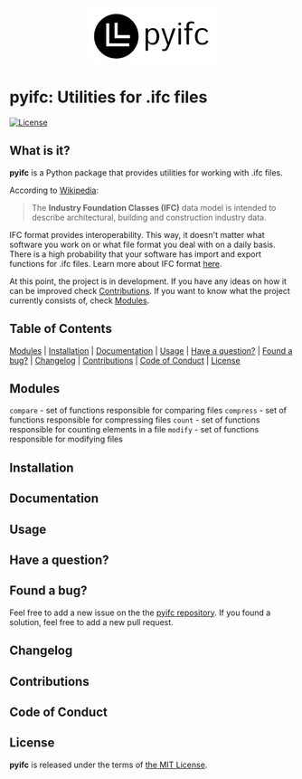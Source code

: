<p align="center">
  <img src="https://github.com/tbrus/pyifc/blob/master/logo.png?raw=true"/>
</p>

# pyifc: Utilities for .ifc files

[![License](https://img.shields.io/github/license/tbrus/pyifc)](https://github.com/tbrus/pyifc)

## What is it?

**pyifc** is a Python package that provides utilities for working with .ifc files.

According to [Wikipedia](https://en.wikipedia.org/wiki/Industry_Foundation_Classes):
> The **Industry Foundation Classes (IFC)** data model is intended to describe architectural, building and construction industry data.

IFC format provides interoperability. This way, it doesn't matter what 
software you work on or what file format you deal with on a daily basis. 
There is a high probability that your software has import and export 
functions for .ifc files. Learn more about IFC format 
[here](https://www.buildingsmart.org/standards/bsi-standards/industry-foundation-classes/).

At this point, the project is in development. If you have any ideas on how it 
can be improved check [Contributions](https://github.com/tbrus/pyifc#contributions). 
If you want to know what the project currently consists of, check 
[Modules](https://github.com/tbrus/pyifc#modules).

## Table of Contents

[Modules](https://github.com/tbrus/pyifc#modules) | 
[Installation](https://github.com/tbrus/pyifc#installation) | 
[Documentation](https://github.com/tbrus/pyifc#documentation) | 
[Usage](https://github.com/tbrus/pyifc#usage) | 
[Have a question?](https://github.com/tbrus/pyifc#have-a-question) | 
[Found a bug?](https://github.com/tbrus/pyifc#found-a-bug) | 
[Changelog](https://github.com/tbrus/pyifc#changelog) | 
[Contributions](https://github.com/tbrus/pyifc#contributions) | 
[Code of Conduct](https://github.com/tbrus/pyifc#code-of-conduct) | 
[License](https://github.com/tbrus/pyifc#license)

## Modules

`compare` - set of functions responsible for comparing files
`compress` - set of functions responsible for compressing files
`count` - set of functions responsible for counting elements in a file
`modify` - set of functions responsible for modifying files

## Installation


## Documentation


## Usage


## Have a question?


## Found a bug?

Feel free to add a new issue on the the 
[pyifc repository](https://github.com/tbrus/my-own-package/issues). 
If you found a solution, feel free to add a new pull request.

## Changelog


## Contributions


## Code of Conduct


## License

**pyifc** is released under the terms of [the MIT License](https://github.com/tbrus/pyifc/blob/master/LICENSE).